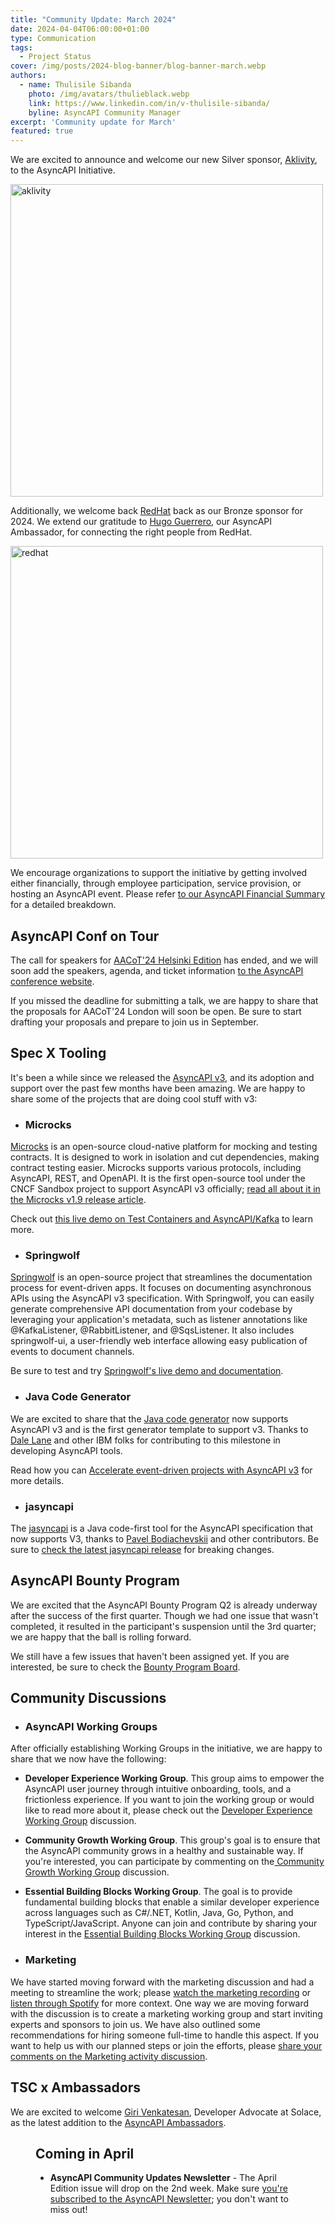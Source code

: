 ```yaml
---
title: "Community Update: March 2024"
date: 2024-04-04T06:00:00+01:00
type: Communication
tags:
  - Project Status
cover: /img/posts/2024-blog-banner/blog-banner-march.webp
authors:
  - name: Thulisile Sibanda
    photo: /img/avatars/thulieblack.webp
    link: https://www.linkedin.com/in/v-thulisile-sibanda/
    byline: AsyncAPI Community Manager
excerpt: 'Community update for March'
featured: true
---
```

We are excited to announce and welcome our new Silver sponsor, [Aklivity](https://www.aklivity.io/), to the AsyncAPI Initiative.


<a href='https://www.aklivity.io/' target='_blank'>
<img src='/img/sponsors/aklivity_logo.png' alt='aklivity' width='500px' />
</a>

Additionally, we welcome back [RedHat](https://www.redhat.com/en) back as our Bronze sponsor for 2024. We extend our gratitude to [Hugo Guerrero](https://www.linkedin.com/in/hugo-guerrero), our AsyncAPI Ambassador, for connecting the right people from RedHat.

<a href='https://www.redhat.com/' target='_blank'>
<img src='/img/sponsors/redhat.svg' alt='redhat' width='500px' />
</a>

We encourage organizations to support the initiative by getting involved either financially, through employee participation, service provision, or hosting an AsyncAPI event. Please refer [to our AsyncAPI Financial Summary](https://www.asyncapi.com/finance) for a detailed breakdown.


## AsyncAPI Conf on Tour
The call for speakers for [AACoT'24 Helsinki Edition](https://conference.asyncapi.com/venue/Helsinki) has ended, and we will soon add the speakers, agenda, and ticket information [to the AsyncAPI conference website](conference.asyncapi.com). 

If you missed the deadline for submitting a talk, we are happy to share that the proposals for AACoT'24 London will soon be open. Be sure to start drafting your proposals and prepare to join us in September.

## Spec X Tooling
It's been a while since we released the [AsyncAPI v3](https://www.asyncapi.com/blog/release-notes-3.0.0), and its adoption and support over the past few months have been amazing. We are happy to share some of the projects that are doing cool stuff with v3:


- ### Microcks
[Microcks](https://microcks.io/) is an open-source cloud-native platform for mocking and testing contracts. It is designed to work in isolation and cut dependencies, making contract testing easier. Microcks supports various protocols, including AsyncAPI, REST, and OpenAPI. It is the first open-source tool under the CNCF Sandbox project to support AsyncAPI v3 officially; [read all about it in the Microcks v1.9 release article](https://microcks.io/blog/microcks-1.9.0-release/).

Check out [this live demo on Test Containers and AsyncAPI/Kafka](https://www.youtube.com/watch?v=VsTj0hyYiAA&t=262s) to learn more.


- ### Springwolf
[Springwolf](https://www.springwolf.dev/docs/introduction/) is an open-source project that streamlines the documentation process for event-driven apps. It focuses on documenting asynchronous APIs using the AsyncAPI v3 specification. With Springwolf, you can easily generate comprehensive API documentation from your codebase by leveraging your application's metadata, such as listener annotations like @KafkaListener, @RabbitListener, and @SqsListener. It also includes springwolf-ui, a user-friendly web interface allowing easy publication of events to document channels.

Be sure to test and try [Springwolf's live demo and documentation](https://www.springwolf.dev/).

- ### Java Code Generator
We are excited to share that the [Java code generator](https://lnkd.in/d4jeDmMv) now supports AsyncAPI v3 and is the first generator template to support v3. Thanks to [Dale Lane](https://www.linkedin.com/in/dalelane/) and other IBM folks for contributing to this milestone in developing AsyncAPI tools. 

Read how you can [Accelerate event-driven projects with AsyncAPI v3](https://community.ibm.com/community/user/integration/blogs/dale-lane1/2024/03/21/asyncapi-3) for more details.

- ### jasyncapi
The [jasyncapi](https://github.com/asyncapi/jasyncapi) is a Java code-first tool for the AsyncAPI specification that now supports V3, thanks to [Pavel Bodiachevskii](https://www.linkedin.com/in/pavel-bo/) and other contributors. Be sure to [check the latest jasyncapi release](https://github.com/asyncapi/jasyncapi/releases/tag/1.0.0-EAP-3) for breaking changes.


## AsyncAPI Bounty Program
We are excited that the AsyncAPI Bounty Program Q2 is already underway after the success of the first quarter. Though we had one issue that wasn't completed,  it resulted in the participant's suspension until the 3rd quarter; we are happy that the ball is rolling forward. 

We still have a few issues that haven't been assigned yet. If you are interested, be sure to check the [Bounty Program Board](https://github.com/orgs/asyncapi/projects/36/views/4?sliceBy%5Bvalue%5D=bounty%2F2024-Q2). 

## Community Discussions

- ### AsyncAPI Working Groups
After officially establishing Working Groups in the initiative, we are happy to share that we now have the following:
- **Developer Experience Working Group**. This group aims to empower the AsyncAPI user journey through intuitive onboarding, tools, and a frictionless experience. If you want to join the working group or would like to read more about it, please check out the [Developer Experience Working Group](https://github.com/orgs/asyncapi/discussions/1099) discussion.
- **Community Growth Working Group**. This group's goal is to ensure that the AsyncAPI community grows in a healthy and sustainable way. If you're interested, you can participate by commenting on the[ Community Growth Working Group](https://github.com/orgs/asyncapi/discussions/1094) discussion.
- **Essential Building Blocks Working Group**. The goal is to provide fundamental building blocks that enable a similar developer experience across languages such as C#/.NET, Kotlin, Java, Go, Python,  and TypeScript/JavaScript. Anyone can join and contribute by sharing your interest in the [Essential Building Blocks Working Group](https://github.com/orgs/asyncapi/discussions/1128) discussion.

- ### Marketing
We have started moving forward with the marketing discussion and had a meeting to streamline the work; please [watch the marketing recording](https://www.youtube.com/watch?v=lLE8ta4xn3g) or [listen through Spotify](https://open.spotify.com/episode/5lTXkF1uYogJS7WM1x2ukN?si=5856a9bab3414439) for more context. One way we are moving forward with the discussion is to create a marketing working group and start inviting experts and sponsors to join us. We have also outlined some recommendations for hiring someone full-time to handle this aspect. If you want to help us with our planned steps or join the efforts, please [share your comments on the Marketing activity discussion](https://github.com/orgs/asyncapi/discussions/1062).

## TSC x Ambassadors
We are excited to welcome [Giri Venkatesan](https://www.linkedin.com/in/girivenkatesan), Developer Advocate at Solace, as the latest addition to the [AsyncAPI Ambassadors](https://www.asyncapi.com/community/ambassadors).

<Figure
  src="/img/posts/2024-blog-banner/giri.png"
/>

## Coming in April
- **AsyncAPI Community Updates Newsletter** - The April Edition issue will drop on the 2nd week. Make sure [you're subscribed to the AsyncAPI Newsletter](https://www.asyncapi.com/newsletter); you don't want to miss out!